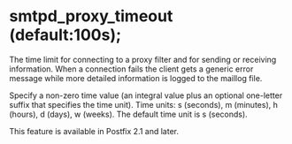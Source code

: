 # smtpd_proxy_timeout (default:100s); 


The time limit for connecting to a proxy filter and for sending or
receiving information.  When a connection fails the client gets a
generic error message while more detailed information is logged to
the maillog file.


 Specify a non-zero time value (an integral value plus an optional
one-letter suffix that specifies the time unit).  Time units: s
(seconds), m (minutes), h (hours), d (days), w (weeks).
The default time unit is s (seconds).  


This feature is available in Postfix 2.1 and later.



